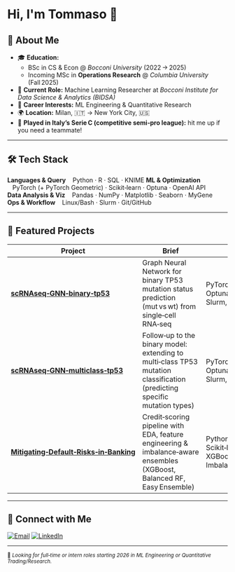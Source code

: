 
# Hi, I'm **Tommaso** 👋


## 🚀 About Me

- 🎓 **Education:**
  - BSc in CS & Econ @ *Bocconi University* (2022 → 2025)
  - Incoming MSc in **Operations Research** @ *Columbia University* (Fall 2025)
- 🔬 **Current Role:** Machine Learning Researcher at *Bocconi Institute for Data Science & Analytics (BIDSA)*
- 💼 **Career Interests:** ML Engineering & Quantitative Research
- 🌍 **Location:** Milan, 🇮🇹 → New York City, 🇺🇸
- 🏀 **Played in Italy’s Serie C (competitive semi‑pro league):** hit me up if you need a teammate!

---

## 🛠️ Tech Stack

**Languages & Query**    Python · R · SQL · KNIME
**ML & Optimization**    PyTorch (+ PyTorch Geometric) · Scikit‑learn · Optuna · OpenAI API  
**Data Analysis & Viz**    Pandas · NumPy · Matplotlib · Seaborn · MyGene  
**Ops & Workflow**    Linux/Bash · Slurm · Git/GitHub 

---

## 📂 Featured Projects
| Project | Brief | Stack |
|---------|-------|-------|
| **[scRNAseq‑GNN‑binary‑tp53](https://github.com/YOUR_GITHUB_USERNAME/scRNAseq-GNN-binary-tp53)** | Graph Neural Network for binary TP53 mutation status prediction (mut vs wt) from single‑cell RNA‑seq |  PyTorch Geometric, Optuna, Linux, Slurm, Git, Mygene  |
| **[scRNAseq‑GNN‑multiclass‑tp53](https://github.com/YOUR_GITHUB_USERNAME/scRNAseq-GNN-multiclass-tp53)** | Follow‑up to the binary model: extending to multi‑class TP53 mutation classification (predicting specific mutation types) | PyTorch Geometric, Optuna, Linux, Slurm, Git, Mygene |
| **[Mitigating‑Default‑Risks‑in‑Banking](https://github.com/YOUR_GITHUB_USERNAME/Mitigating-Default-Risks-in-Banking-Ensemble-Based-Approaches-for-Addressing-Class-Imbalance-)** | Credit‑scoring pipeline with EDA, feature engineering & imbalance‑aware ensembles (XGBoost, Balanced RF, Easy Ensemble) | Python, Scikit‑learn, XGBoost, Imbalanced‑learn |


---

## 🤝 Connect with Me

<a href="mailto:tommyravam@gmail.com"><img alt="Email" src="https://img.shields.io/badge/email-D14836?style=for-the-badge&logo=gmail&logoColor=white" /></a>
<a href="https://www.linkedin.com/in/tommasoravasio/"><img alt="LinkedIn" src="https://img.shields.io/badge/linkedin-0A66C2?style=for-the-badge&logo=linkedin&logoColor=white" /></a>

---

<sub>👀 *Looking for full‑time or intern roles starting 2026 in ML Engineering or Quantitative Trading/Research.*</sub>
